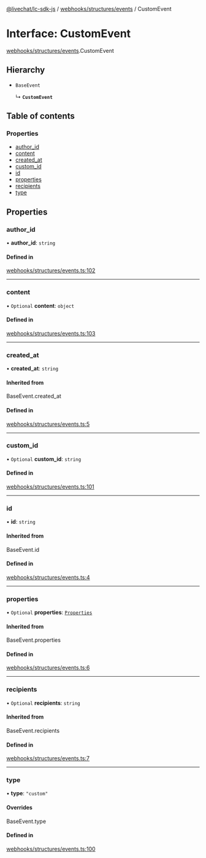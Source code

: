 [@livechat/lc-sdk-js](../README.md) / [webhooks/structures/events](../modules/webhooks_structures_events.md) / CustomEvent

# Interface: CustomEvent

[webhooks/structures/events](../modules/webhooks_structures_events.md).CustomEvent

## Hierarchy

- `BaseEvent`

  ↳ **`CustomEvent`**

## Table of contents

### Properties

- [author\_id](webhooks_structures_events.CustomEvent.md#author_id)
- [content](webhooks_structures_events.CustomEvent.md#content)
- [created\_at](webhooks_structures_events.CustomEvent.md#created_at)
- [custom\_id](webhooks_structures_events.CustomEvent.md#custom_id)
- [id](webhooks_structures_events.CustomEvent.md#id)
- [properties](webhooks_structures_events.CustomEvent.md#properties)
- [recipients](webhooks_structures_events.CustomEvent.md#recipients)
- [type](webhooks_structures_events.CustomEvent.md#type)

## Properties

### author\_id

• **author\_id**: `string`

#### Defined in

[webhooks/structures/events.ts:102](https://github.com/livechat/lc-sdk-js/blob/5f5afdd/src/webhooks/structures/events.ts#L102)

___

### content

• `Optional` **content**: `object`

#### Defined in

[webhooks/structures/events.ts:103](https://github.com/livechat/lc-sdk-js/blob/5f5afdd/src/webhooks/structures/events.ts#L103)

___

### created\_at

• **created\_at**: `string`

#### Inherited from

BaseEvent.created\_at

#### Defined in

[webhooks/structures/events.ts:5](https://github.com/livechat/lc-sdk-js/blob/5f5afdd/src/webhooks/structures/events.ts#L5)

___

### custom\_id

• `Optional` **custom\_id**: `string`

#### Defined in

[webhooks/structures/events.ts:101](https://github.com/livechat/lc-sdk-js/blob/5f5afdd/src/webhooks/structures/events.ts#L101)

___

### id

• **id**: `string`

#### Inherited from

BaseEvent.id

#### Defined in

[webhooks/structures/events.ts:4](https://github.com/livechat/lc-sdk-js/blob/5f5afdd/src/webhooks/structures/events.ts#L4)

___

### properties

• `Optional` **properties**: [`Properties`](webhooks_structures_structures.Properties.md)

#### Inherited from

BaseEvent.properties

#### Defined in

[webhooks/structures/events.ts:6](https://github.com/livechat/lc-sdk-js/blob/5f5afdd/src/webhooks/structures/events.ts#L6)

___

### recipients

• `Optional` **recipients**: `string`

#### Inherited from

BaseEvent.recipients

#### Defined in

[webhooks/structures/events.ts:7](https://github.com/livechat/lc-sdk-js/blob/5f5afdd/src/webhooks/structures/events.ts#L7)

___

### type

• **type**: ``"custom"``

#### Overrides

BaseEvent.type

#### Defined in

[webhooks/structures/events.ts:100](https://github.com/livechat/lc-sdk-js/blob/5f5afdd/src/webhooks/structures/events.ts#L100)
